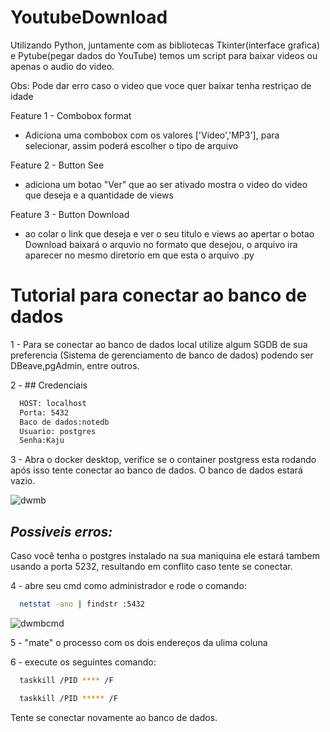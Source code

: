 # YoutubeDownload

Utilizando Python, juntamente com as bibliotecas Tkinter(interface grafica) e Pytube(pegar dados do YouTube)
temos um script para baixar videos ou apenas o audio do video.

Obs: Pode dar erro caso o video que voce quer baixar tenha restriçao de idade 

Feature 1 - Combobox format
- Adiciona uma combobox com os valores
['Video','MP3'], para selecionar, assim poderá 
escolher o tipo de arquivo

Feature 2 - Button See
- adiciona um botao "Ver" que ao ser ativado
mostra o video do video que deseja e a quantidade de views

Feature 3 - Button Download
- ao colar o link que deseja e ver o seu titulo e views
ao apertar o botao Download baixará
o arquvio no formato que desejou, o arquivo
ira aparecer no mesmo diretorio em que esta
o arquivo .py

# Tutorial para conectar ao banco de dados
1 - Para se conectar ao banco de dados local 
utilize algum SGDB de sua preferencia (Sistema de gerenciamento de banco de dados)
podendo ser DBeave,pgAdmin, entre outros.

2 - ## Credenciais 
```bash
  HOST: localhost
  Porta: 5432
  Baco de dados:notedb
  Usuario: postgres
  Senha:Kaju
```

3 - Abra o docker desktop, verifice se o container postgress esta rodando
após isso tente conectar ao banco de dados. O banco de dados estará vazio.

![dwmb](https://github.com/CaioSantdev/YoutubeDownload/assets/73500497/0af5a680-e66e-4d86-8f24-14af9b64c80c)


## *Possiveis erros:*

Caso você tenha o postgres instalado na sua maniquina ele estará tambem
usando a porta 5232, resultando em conflito caso tente se conectar.

4 - abre seu cmd como administrador e rode o comando: 
```bash
  netstat -ano | findstr :5432
```
![dwmbcmd](https://github.com/CaioSantdev/YoutubeDownload/assets/73500497/1e5b419f-f6f1-40ba-aed2-4291e273e38f)

5 - "mate" o processo com os dois endereços da ulima coluna

6 - execute os seguintes comando: 
```bash
  taskkill /PID **** /F 
```
```bash
  taskkill /PID ***** /F
```
Tente se conectar novamente ao banco de dados.
